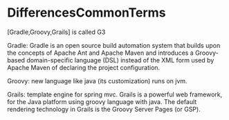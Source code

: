 # DifferencesCommonTerms

[Gradle,Groovy,Grails]  is called G3

Gradle: Gradle is an open source build automation system that builds upon 
the concepts of Apache Ant and Apache Maven and introduces a Groovy-based domain-specific language 
(DSL) instead of the XML form used by Apache Maven of declaring the project configuration.

Groovy: new language like java (its customization) runs on jvm. 

Grails: template engine for spring mvc.
Grails is a powerful web framework, for the Java platform using groovy language with java.
The default rendering technology in Grails is the Groovy Server Pages (or GSP).





